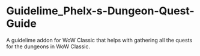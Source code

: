 # Guidelime_Phelx-s-Dungeon-Quest-Guide
A guidelime addon for WoW Classic that helps with gathering all the quests for the dungeons in WoW Classic.
